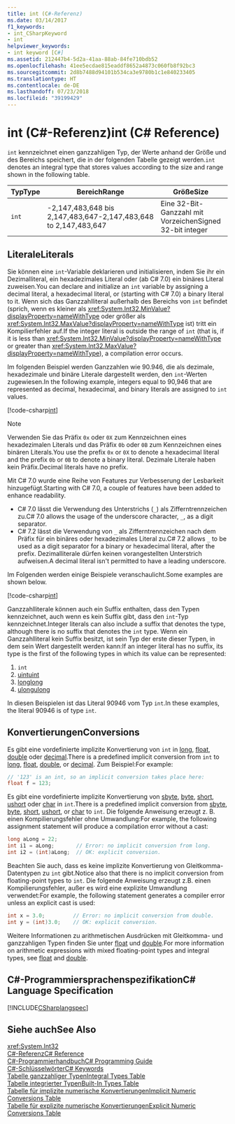 ```yaml
---
title: int (C#-Referenz)
ms.date: 03/14/2017
f1_keywords:
- int_CSharpKeyword
- int
helpviewer_keywords:
- int keyword [C#]
ms.assetid: 212447b4-5d2a-41aa-88ab-84fe710bdb52
ms.openlocfilehash: 41ee5ecdae815eaddf8652a4873c060fb8f92bc3
ms.sourcegitcommit: 2d8b7488d94101b534ca3e9780b1c1e840233405
ms.translationtype: HT
ms.contentlocale: de-DE
ms.lasthandoff: 07/23/2018
ms.locfileid: "39199429"
---
```

# <a name="int-c-reference"></a><span data-ttu-id="c2db2-102">int (C#-Referenz)</span><span class="sxs-lookup"><span data-stu-id="c2db2-102">int (C# Reference)</span></span>

<span data-ttu-id="c2db2-103">`int` kennzeichnet einen ganzzahligen Typ, der Werte anhand der Größe und des Bereichs speichert, die in der folgenden Tabelle gezeigt werden.</span><span class="sxs-lookup"><span data-stu-id="c2db2-103">`int` denotes an integral type that stores values according to the size and range shown in the following table.</span></span>  
  
|<span data-ttu-id="c2db2-104">Typ</span><span class="sxs-lookup"><span data-stu-id="c2db2-104">Type</span></span>|<span data-ttu-id="c2db2-105">Bereich</span><span class="sxs-lookup"><span data-stu-id="c2db2-105">Range</span></span>|<span data-ttu-id="c2db2-106">Größe</span><span class="sxs-lookup"><span data-stu-id="c2db2-106">Size</span></span>|<span data-ttu-id="c2db2-107">.NET-Typ</span><span class="sxs-lookup"><span data-stu-id="c2db2-107">.NET type</span></span>|  
|----------|-----------|----------|-------------------------|  
|`int`|<span data-ttu-id="c2db2-108">-2,147,483,648 bis 2,147,483,647</span><span class="sxs-lookup"><span data-stu-id="c2db2-108">-2,147,483,648 to 2,147,483,647</span></span>|<span data-ttu-id="c2db2-109">Eine 32-Bit-Ganzzahl mit Vorzeichen</span><span class="sxs-lookup"><span data-stu-id="c2db2-109">Signed 32-bit integer</span></span>|<xref:System.Int32?displayProperty=nameWithType>|  
  
## <a name="literals"></a><span data-ttu-id="c2db2-110">Literale</span><span class="sxs-lookup"><span data-stu-id="c2db2-110">Literals</span></span>  
 
<span data-ttu-id="c2db2-111">Sie können eine `int`-Variable deklarieren und initialisieren, indem Sie ihr ein Dezimalliteral, ein hexadezimales Literal oder (ab C# 7.0) ein binäres Literal zuweisen.</span><span class="sxs-lookup"><span data-stu-id="c2db2-111">You can declare and initialize an `int` variable by assigning a decimal literal, a hexadecimal literal, or (starting with C# 7.0) a binary literal to it.</span></span>  <span data-ttu-id="c2db2-112">Wenn sich das Ganzzahlliteral außerhalb des Bereichs von `int` befindet (sprich, wenn es kleiner als <xref:System.Int32.MinValue?displayProperty=nameWithType> oder größer als <xref:System.Int32.MaxValue?displayProperty=nameWithType> ist) tritt ein Kompilierfehler auf.</span><span class="sxs-lookup"><span data-stu-id="c2db2-112">If the integer literal is outside the range of `int` (that is, if it is less than <xref:System.Int32.MinValue?displayProperty=nameWithType> or greater than <xref:System.Int32.MaxValue?displayProperty=nameWithType>), a compilation error occurs.</span></span> 

<span data-ttu-id="c2db2-113">Im folgenden Beispiel werden Ganzzahlen wie 90.946, die als dezimale, hexadezimale und binäre Literale dargestellt werden, den `int`-Werten zugewiesen.</span><span class="sxs-lookup"><span data-stu-id="c2db2-113">In the following example, integers equal to 90,946 that are represented as decimal, hexadecimal, and binary literals are assigned to `int` values.</span></span>  
  
[!code-csharp[int](../../../../samples/snippets/csharp/language-reference/keywords/numeric-literals.cs#Int)]  

> [!NOTE] 
> <span data-ttu-id="c2db2-114">Verwenden Sie das Präfix `0x` oder `0X` zum Kennzeichnen eines hexadezimalen Literals und das Präfix `0b` oder `0B` zum Kennzeichnen eines binären Literals.</span><span class="sxs-lookup"><span data-stu-id="c2db2-114">You use the prefix `0x` or `0X` to denote a hexadecimal literal and the prefix `0b` or `0B` to denote a binary literal.</span></span> <span data-ttu-id="c2db2-115">Dezimale Literale haben kein Präfix.</span><span class="sxs-lookup"><span data-stu-id="c2db2-115">Decimal literals have no prefix.</span></span> 

<span data-ttu-id="c2db2-116">Mit C# 7.0 wurde eine Reihe von Features zur Verbesserung der Lesbarkeit hinzugefügt.</span><span class="sxs-lookup"><span data-stu-id="c2db2-116">Starting with C# 7.0, a couple of features have been added to enhance readability.</span></span> 
 - <span data-ttu-id="c2db2-117">C# 7.0 lässt die Verwendung des Unterstrichs (`_`) als Zifferntrennzeichen zu.</span><span class="sxs-lookup"><span data-stu-id="c2db2-117">C# 7.0 allows the usage of the underscore character, `_`, as a digit separator.</span></span>
 - <span data-ttu-id="c2db2-118">C# 7.2 lässt die Verwendung von `_` als Zifferntrennzeichen nach dem Präfix für ein binäres oder hexadezimales Literal zu.</span><span class="sxs-lookup"><span data-stu-id="c2db2-118">C# 7.2 allows `_` to be used as a digit separator for a binary or hexadecimal literal, after the prefix.</span></span> <span data-ttu-id="c2db2-119">Dezimalliterale dürfen keinen vorangestellten Unterstrich aufweisen.</span><span class="sxs-lookup"><span data-stu-id="c2db2-119">A decimal literal isn't permitted to have a leading underscore.</span></span>

<span data-ttu-id="c2db2-120">Im Folgenden werden einige Beispiele veranschaulicht.</span><span class="sxs-lookup"><span data-stu-id="c2db2-120">Some examples are shown below.</span></span>

[!code-csharp[int](../../../../samples/snippets/csharp/language-reference/keywords/numeric-literals.cs#IntS)]  
 
 <span data-ttu-id="c2db2-121">Ganzzahlliterale können auch ein Suffix enthalten, dass den Typen kennzeichnet, auch wenn es kein Suffix gibt, dass den `int`-Typ kennzeichnet.</span><span class="sxs-lookup"><span data-stu-id="c2db2-121">Integer literals can also include a suffix that denotes the type, although there is no suffix that denotes the `int` type.</span></span> <span data-ttu-id="c2db2-122">Wenn ein Ganzzahlliteral kein Suffix besitzt, ist sein Typ der erste dieser Typen, in dem sein Wert dargestellt werden kann:</span><span class="sxs-lookup"><span data-stu-id="c2db2-122">If an integer literal has no suffix, its type is the first of the following types in which its value can be represented:</span></span> 

1. `int`
2. [<span data-ttu-id="c2db2-123">uint</span><span class="sxs-lookup"><span data-stu-id="c2db2-123">uint</span></span>](../../../csharp/language-reference/keywords/uint.md)
3. [<span data-ttu-id="c2db2-124">long</span><span class="sxs-lookup"><span data-stu-id="c2db2-124">long</span></span>](../../../csharp/language-reference/keywords/long.md)
4. [<span data-ttu-id="c2db2-125">ulong</span><span class="sxs-lookup"><span data-stu-id="c2db2-125">ulong</span></span>](../../../csharp/language-reference/keywords/ulong.md) 
 
<span data-ttu-id="c2db2-126">In diesen Beispielen ist das Literal 90946 vom Typ `int`.</span><span class="sxs-lookup"><span data-stu-id="c2db2-126">In these examples, the literal 90946 is of type `int`.</span></span>
  
## <a name="conversions"></a><span data-ttu-id="c2db2-127">Konvertierungen</span><span class="sxs-lookup"><span data-stu-id="c2db2-127">Conversions</span></span>  
 <span data-ttu-id="c2db2-128">Es gibt eine vordefinierte implizite Konvertierung von `int` in [long](../../../csharp/language-reference/keywords/long.md), [float](../../../csharp/language-reference/keywords/float.md), [double](../../../csharp/language-reference/keywords/double.md) oder [decimal](../../../csharp/language-reference/keywords/decimal.md).</span><span class="sxs-lookup"><span data-stu-id="c2db2-128">There is a predefined implicit conversion from `int` to [long](../../../csharp/language-reference/keywords/long.md), [float](../../../csharp/language-reference/keywords/float.md), [double](../../../csharp/language-reference/keywords/double.md), or [decimal](../../../csharp/language-reference/keywords/decimal.md).</span></span> <span data-ttu-id="c2db2-129">Zum Beispiel:</span><span class="sxs-lookup"><span data-stu-id="c2db2-129">For example:</span></span>  
  
```csharp  
// '123' is an int, so an implicit conversion takes place here:  
float f = 123;  
```  
  
 <span data-ttu-id="c2db2-130">Es gibt eine vordefinierte implizite Konvertierung von [sbyte](../../../csharp/language-reference/keywords/sbyte.md), [byte](../../../csharp/language-reference/keywords/byte.md), [short](../../../csharp/language-reference/keywords/short.md), [ushort](../../../csharp/language-reference/keywords/ushort.md) oder [char](../../../csharp/language-reference/keywords/char.md) in `int`.</span><span class="sxs-lookup"><span data-stu-id="c2db2-130">There is a predefined implicit conversion from [sbyte](../../../csharp/language-reference/keywords/sbyte.md), [byte](../../../csharp/language-reference/keywords/byte.md), [short](../../../csharp/language-reference/keywords/short.md), [ushort](../../../csharp/language-reference/keywords/ushort.md), or [char](../../../csharp/language-reference/keywords/char.md) to `int`.</span></span> <span data-ttu-id="c2db2-131">Die folgende Anweisung erzeugt z. B. einen Kompilierungsfehler ohne Umwandlung:</span><span class="sxs-lookup"><span data-stu-id="c2db2-131">For example, the following assignment statement will produce a compilation error without a cast:</span></span>  
  
```csharp  
long aLong = 22;  
int i1 = aLong;       // Error: no implicit conversion from long.  
int i2 = (int)aLong;  // OK: explicit conversion.  
```  
  
 <span data-ttu-id="c2db2-132">Beachten Sie auch, dass es keine implizite Konvertierung von Gleitkomma-Datentypen zu `int` gibt.</span><span class="sxs-lookup"><span data-stu-id="c2db2-132">Notice also that there is no implicit conversion from floating-point types to `int`.</span></span> <span data-ttu-id="c2db2-133">Die folgende Anweisung erzeugt z.B. einen Kompilierungsfehler, außer es wird eine explizite Umwandlung verwendet:</span><span class="sxs-lookup"><span data-stu-id="c2db2-133">For example, the following statement generates a compiler error unless an explicit cast is used:</span></span>  
  
```csharp  
int x = 3.0;         // Error: no implicit conversion from double.  
int y = (int)3.0;    // OK: explicit conversion.  
```  
  
 <span data-ttu-id="c2db2-134">Weitere Informationen zu arithmetischen Ausdrücken mit Gleitkomma- und ganzzahligen Typen finden Sie unter [float](../../../csharp/language-reference/keywords/float.md) und [double](../../../csharp/language-reference/keywords/double.md).</span><span class="sxs-lookup"><span data-stu-id="c2db2-134">For more information on arithmetic expressions with mixed floating-point types and integral types, see [float](../../../csharp/language-reference/keywords/float.md) and [double](../../../csharp/language-reference/keywords/double.md).</span></span>  
  
## <a name="c-language-specification"></a><span data-ttu-id="c2db2-135">C#-Programmiersprachenspezifikation</span><span class="sxs-lookup"><span data-stu-id="c2db2-135">C# Language Specification</span></span>  
 [!INCLUDE[CSharplangspec](~/includes/csharplangspec-md.md)]  
  
## <a name="see-also"></a><span data-ttu-id="c2db2-136">Siehe auch</span><span class="sxs-lookup"><span data-stu-id="c2db2-136">See Also</span></span>  
 <xref:System.Int32>  
 [<span data-ttu-id="c2db2-137">C#-Referenz</span><span class="sxs-lookup"><span data-stu-id="c2db2-137">C# Reference</span></span>](../../../csharp/language-reference/index.md)  
 [<span data-ttu-id="c2db2-138">C#-Programmierhandbuch</span><span class="sxs-lookup"><span data-stu-id="c2db2-138">C# Programming Guide</span></span>](../../../csharp/programming-guide/index.md)  
 [<span data-ttu-id="c2db2-139">C#-Schlüsselwörter</span><span class="sxs-lookup"><span data-stu-id="c2db2-139">C# Keywords</span></span>](../../../csharp/language-reference/keywords/index.md)  
 [<span data-ttu-id="c2db2-140">Tabelle ganzzahliger Typen</span><span class="sxs-lookup"><span data-stu-id="c2db2-140">Integral Types Table</span></span>](../../../csharp/language-reference/keywords/integral-types-table.md)  
 [<span data-ttu-id="c2db2-141">Tabelle integrierter Typen</span><span class="sxs-lookup"><span data-stu-id="c2db2-141">Built-In Types Table</span></span>](../../../csharp/language-reference/keywords/built-in-types-table.md)  
 [<span data-ttu-id="c2db2-142">Tabelle für implizite numerische Konvertierungen</span><span class="sxs-lookup"><span data-stu-id="c2db2-142">Implicit Numeric Conversions Table</span></span>](../../../csharp/language-reference/keywords/implicit-numeric-conversions-table.md)  
 [<span data-ttu-id="c2db2-143">Tabelle für explizite numerische Konvertierungen</span><span class="sxs-lookup"><span data-stu-id="c2db2-143">Explicit Numeric Conversions Table</span></span>](../../../csharp/language-reference/keywords/explicit-numeric-conversions-table.md)
